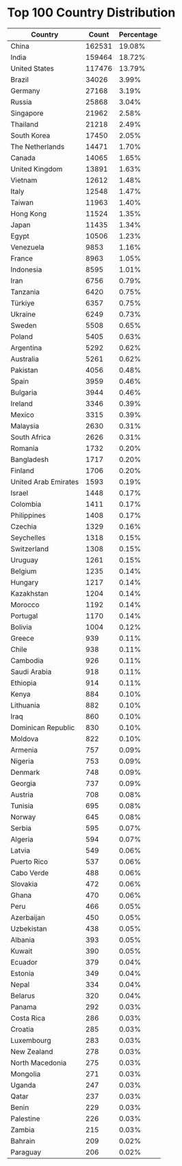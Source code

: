 # Top 100 Country Distribution
| Country | Count | Percentage |
|----|----|----|
| China | 162531 | 19.08% |
| India | 159464 | 18.72% |
| United States | 117476 | 13.79% |
| Brazil | 34026 | 3.99% |
| Germany | 27168 | 3.19% |
| Russia | 25868 | 3.04% |
| Singapore | 21962 | 2.58% |
| Thailand | 21218 | 2.49% |
| South Korea | 17450 | 2.05% |
| The Netherlands | 14471 | 1.70% |
| Canada | 14065 | 1.65% |
| United Kingdom | 13891 | 1.63% |
| Vietnam | 12612 | 1.48% |
| Italy | 12548 | 1.47% |
| Taiwan | 11963 | 1.40% |
| Hong Kong | 11524 | 1.35% |
| Japan | 11435 | 1.34% |
| Egypt | 10506 | 1.23% |
| Venezuela | 9853 | 1.16% |
| France | 8963 | 1.05% |
| Indonesia | 8595 | 1.01% |
| Iran | 6756 | 0.79% |
| Tanzania | 6420 | 0.75% |
| Türkiye | 6357 | 0.75% |
| Ukraine | 6249 | 0.73% |
| Sweden | 5508 | 0.65% |
| Poland | 5405 | 0.63% |
| Argentina | 5292 | 0.62% |
| Australia | 5261 | 0.62% |
| Pakistan | 4056 | 0.48% |
| Spain | 3959 | 0.46% |
| Bulgaria | 3944 | 0.46% |
| Ireland | 3346 | 0.39% |
| Mexico | 3315 | 0.39% |
| Malaysia | 2630 | 0.31% |
| South Africa | 2626 | 0.31% |
| Romania | 1732 | 0.20% |
| Bangladesh | 1717 | 0.20% |
| Finland | 1706 | 0.20% |
| United Arab Emirates | 1593 | 0.19% |
| Israel | 1448 | 0.17% |
| Colombia | 1411 | 0.17% |
| Philippines | 1408 | 0.17% |
| Czechia | 1329 | 0.16% |
| Seychelles | 1318 | 0.15% |
| Switzerland | 1308 | 0.15% |
| Uruguay | 1261 | 0.15% |
| Belgium | 1235 | 0.14% |
| Hungary | 1217 | 0.14% |
| Kazakhstan | 1204 | 0.14% |
| Morocco | 1192 | 0.14% |
| Portugal | 1170 | 0.14% |
| Bolivia | 1004 | 0.12% |
| Greece | 939 | 0.11% |
| Chile | 938 | 0.11% |
| Cambodia | 926 | 0.11% |
| Saudi Arabia | 918 | 0.11% |
| Ethiopia | 914 | 0.11% |
| Kenya | 884 | 0.10% |
| Lithuania | 882 | 0.10% |
| Iraq | 860 | 0.10% |
| Dominican Republic | 830 | 0.10% |
| Moldova | 822 | 0.10% |
| Armenia | 757 | 0.09% |
| Nigeria | 753 | 0.09% |
| Denmark | 748 | 0.09% |
| Georgia | 737 | 0.09% |
| Austria | 708 | 0.08% |
| Tunisia | 695 | 0.08% |
| Norway | 645 | 0.08% |
| Serbia | 595 | 0.07% |
| Algeria | 594 | 0.07% |
| Latvia | 549 | 0.06% |
| Puerto Rico | 537 | 0.06% |
| Cabo Verde | 488 | 0.06% |
| Slovakia | 472 | 0.06% |
| Ghana | 470 | 0.06% |
| Peru | 466 | 0.05% |
| Azerbaijan | 450 | 0.05% |
| Uzbekistan | 438 | 0.05% |
| Albania | 393 | 0.05% |
| Kuwait | 390 | 0.05% |
| Ecuador | 379 | 0.04% |
| Estonia | 349 | 0.04% |
| Nepal | 334 | 0.04% |
| Belarus | 320 | 0.04% |
| Panama | 292 | 0.03% |
| Costa Rica | 286 | 0.03% |
| Croatia | 285 | 0.03% |
| Luxembourg | 283 | 0.03% |
| New Zealand | 278 | 0.03% |
| North Macedonia | 275 | 0.03% |
| Mongolia | 271 | 0.03% |
| Uganda | 247 | 0.03% |
| Qatar | 237 | 0.03% |
| Benin | 229 | 0.03% |
| Palestine | 226 | 0.03% |
| Zambia | 215 | 0.03% |
| Bahrain | 209 | 0.02% |
| Paraguay | 206 | 0.02% |
